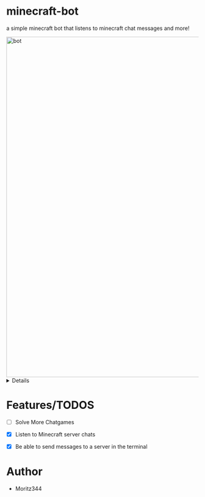 # minecraft-bot
a simple minecraft bot that listens
to minecraft chat messages and more!

<img width="1363" height="891" alt="bot" src="https://github.com/user-attachments/assets/b96c4b40-c2c3-4e51-9e42-1cec2b7cafb1" />

<details>
  <img width="1889" height="998" alt="bot-chat_2" src="https://github.com/user-attachments/assets/11357851-4cb9-4054-b7d1-b00ed76f636f" />

</details>


# Features/TODOS
- [ ] Solve More Chatgames
- [x] Listen to Minecraft server chats
- [x] Be able to send messages to a server in the terminal


# Author
- Moritz344
